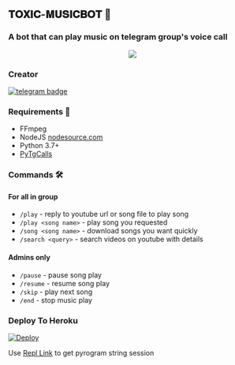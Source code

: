 <h2 align="centre">𝐓𝐎𝐗𝐈𝐂-𝐌𝐔𝐒𝐈𝐂𝐁𝐎𝐓 🎵</h2>

### A bot that can play music on telegram group's voice call

<p align="center">
  <img src="https://graph.org/file/db0705d103a75a09597be.jpg">
</p>
<H3>Creator</h3>

[![telegram badge](https://img.shields.io/badge/@OFFLINE_HU_VMRO-30302f?style=for-the-badge&logo=telegram)](https://t.me/OFFLINE_HU_VMRO)

<h3>Requirements 📝</h3>

- FFmpeg
- NodeJS [nodesource.com](https://nodesource.com/)
- Python 3.7+
- [PyTgCalls](https://github.com/pytgcalls/pytgcalls)

### Commands 🛠
#### For all in group
- `/play` - reply to youtube url or song file to play song
- `/play <song name>` - play song you requested
- `/song <song name>` - download songs you want quickly
- `/search <query>` - search videos on youtube with details

#### Admins only
- `/pause` - pause song play
- `/resume` - resume song play
- `/skip` - play next song
- `/end` - stop music play

### Deploy To Heroku</h4>

[![Deploy](https://www.herokucdn.com/deploy/button.svg)](https://heroku.com/deploy?template=https://github.com/Infinity-Bots/GroupMusicPlayerBot)

Use [Repl Link](https://replit.com/@SpEcHiDe/GenerateStringSession) to get pyrogram string session

